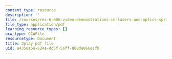 ```yaml
---
content_type: resource
description: ''
file: /courses/res-6-006-video-demonstrations-in-lasers-and-optics-spring-2008/a4358a5a624add5f56ff888da866e1fb_KlKduOOHukU.pdf
file_type: application/pdf
learning_resource_types: []
ocw_type: OCWFile
resourcetype: Document
title: 3play pdf file
uid: a4358a5a-624a-dd5f-56ff-888da866e1fb
---
```

